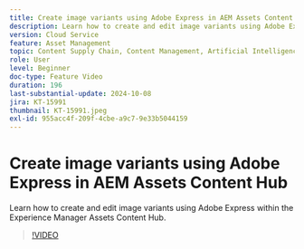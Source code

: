 ```yaml
---
title: Create image variants using Adobe Express in AEM Assets Content Hub
description: Learn how to create and edit image variants using Adobe Express within the Experience Manager Assets Content Hub.
version: Cloud Service
feature: Asset Management
topic: Content Supply Chain, Content Management, Artificial Intelligence
role: User
level: Beginner
doc-type: Feature Video
duration: 196
last-substantial-update: 2024-10-08
jira: KT-15991
thumbnail: KT-15991.jpeg
exl-id: 955acc4f-209f-4cbe-a9c7-9e33b5044159
---
```

# Create image variants using Adobe Express in AEM Assets Content Hub

Learn how to create and edit image variants using Adobe Express within the Experience Manager Assets Content Hub.

>[!VIDEO](https://video.tv.adobe.com/v/3435003/?learn=on)
